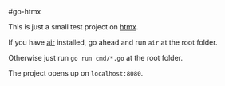 #go-htmx

This is just a small test project on [htmx](https://htmx.org/).

If you have [air](https://github.com/cosmtrek/air) installed, go ahead and run `air` at the root folder.

Otherwise just run `go run cmd/*.go` at the root folder.

The project opens up on `localhost:8080`.
